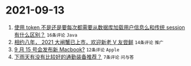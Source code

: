 # 2021-09-13

1. [使用 token 不是还是要每次都需要从数据库加载用户信息么和传统 session 有什么区别？](https://www.v2ex.com/t/801448) `16条评论` `Java`
1. [相约八年， 2021 大闸蟹已上市，欢迎新老 V 友尝鲜](https://www.v2ex.com/t/801452) `14条评论` `推广`
1. [9 月 15 号会发布新 Macbook?](https://www.v2ex.com/t/801449) `12条评论` `Apple`
1. [下雨天有没有比较好的通勤装备推荐？](https://www.v2ex.com/t/801450) `7条评论` `问与答`
